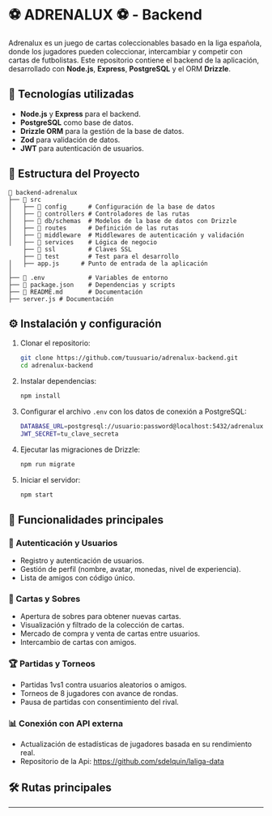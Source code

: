 # ⚽️ ADRENALUX ⚽️ - Backend 


Adrenalux es un juego de cartas coleccionables basado en la liga española, donde los jugadores pueden coleccionar, intercambiar y competir con cartas de futbolistas. Este repositorio contiene el backend de la aplicación, desarrollado con **Node.js**, **Express**, **PostgreSQL** y el ORM **Drizzle**.

## 🚀 Tecnologías utilizadas

- **Node.js** y **Express** para el backend.
- **PostgreSQL** como base de datos.
- **Drizzle ORM** para la gestión de la base de datos.
- **Zod** para validación de datos.
- **JWT** para autenticación de usuarios.

## 📂 Estructura del Proyecto

```
📁 backend-adrenalux
├── 📁 src
│   ├── 📁 config      # Configuración de la base de datos
│   ├── 📁 controllers # Controladores de las rutas
│   ├── 📁 db/schemas  # Modelos de la base de datos con Drizzle
│   ├── 📁 routes      # Definición de las rutas
│   ├── 📁 middleware  # Middlewares de autenticación y validación
│   ├── 📁 services    # Lógica de negocio
    ├── 📁 ssl         # Claves SSL
    ├── 📁 test        # Test para el desarrollo
│   ├── app.js      # Punto de entrada de la aplicación
│
├── 📄 .env            # Variables de entorno
├── 📄 package.json    # Dependencias y scripts
├── 📄 README.md       # Documentación
├── server.js # Documentación
```

## ⚙️ Instalación y configuración

1. Clonar el repositorio:
   ```sh
   git clone https://github.com/tuusuario/adrenalux-backend.git
   cd adrenalux-backend
   ```

2. Instalar dependencias:
   ```sh
   npm install
   ```

3. Configurar el archivo `.env` con los datos de conexión a PostgreSQL:
   ```sh
   DATABASE_URL=postgresql://usuario:password@localhost:5432/adrenalux
   JWT_SECRET=tu_clave_secreta
   ```

4. Ejecutar las migraciones de Drizzle:
   ```sh
   npm run migrate
   ```

5. Iniciar el servidor:
   ```sh
   npm start
   ```

## 📌 Funcionalidades principales

### 🔐 Autenticación y Usuarios
- Registro y autenticación de usuarios.
- Gestión de perfil (nombre, avatar, monedas, nivel de experiencia).
- Lista de amigos con código único.

### 🎴 Cartas y Sobres
- Apertura de sobres para obtener nuevas cartas.
- Visualización y filtrado de la colección de cartas.
- Mercado de compra y venta de cartas entre usuarios.
- Intercambio de cartas con amigos.

### 🏆 Partidas y Torneos
- Partidas 1vs1 contra usuarios aleatorios o amigos.
- Torneos de 8 jugadores con avance de rondas.
- Pausa de partidas con consentimiento del rival.

### 📊 Conexión con API externa
- Actualización de estadísticas de jugadores basada en su rendimiento real.
- Repositorio de la Api: https://github.com/sdelquin/laliga-data

## 🛠️ Rutas principales


---


